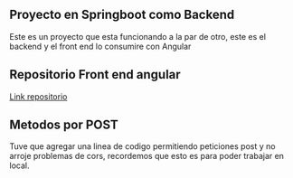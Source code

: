 ## Proyecto en Springboot como Backend

Este es un proyecto que esta funcionando a la par de otro, este es el backend
y el front end lo consumire con Angular 

## Repositorio Front end angular

[Link repositorio](https://github.com/JasonLimonB/AngularCRUD)

## Metodos por POST

Tuve que agregar una linea de codigo permitiendo peticiones post y no arroje
problemas de cors, recordemos que esto es para poder trabajar en local.